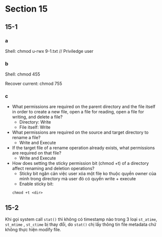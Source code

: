 # Section 15

## 15-1

### a 

Shell: chmod u-rwx 9-1.txt   // Priviledge user

### b 
Shell: chmod 455 <folder>

Recover current: chmod 755 <folder>  

### c

- What permissions are required on the parent directory and the file itself in order to create a new file, open a file for reading, open a file for writing, and delete a file?
    - Directory: Write
    - File itself: Write
- What permissions are required on the source and target directory to rename a file?
    - Write and Execute
- If the target file of a rename operation already exists, what permissions are required on that file?
    - Write and Execute
- How does setting the sticky permission bit (chmod +t) of a directory affect renaming and deletion operations?
    - Sticky bit ngăn cản việc user xóa một file ko thuộc quyền owner của mình trong directory mà user đó có quyền write + execute
    - Enable sticky bit: 
    ```
    chmod +t <dir>
    ```

## 15-2

Khi gọi system call `stat()` thì không có timestamp nào trong 3 loại `st_atime`, `st_mtime` , `st_ctime` bị thay đổi, do `stat()` chị lấy thông tin file metadata chứ không thực hiện modify file.


